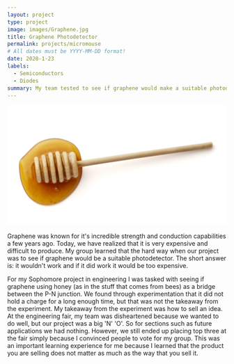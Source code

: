 ```yaml
---
layout: project
type: project
image: images/Graphene.jpg
title: Graphene Photodetector
permalink: projects/micromouse
# All dates must be YYYY-MM-DD format!
date: 2020-1-23
labels:
  - Semiconductors
  - Diodes
summary: My team tested to see if graphene would make a suitable photodetector.
---
```

<div class="ui small rounded images">
  <img class="ui image" src="../images/honey.jpg">
</div>

Graphene was known for it's incredible strength and conduction capabilities a few years ago. Today, we have realized that it is very expensive and difficult to produce. My group learned that the hard way when our project was to see if graphene would be a suitable photodetector. The short answer is: it wouldn't work and if it did work it would be too expensive. 

For my Sophomore project in engineering I was tasked with seeing if graphene using honey (as in the stuff that comes from bees) as a bridge between the P-N junction. We found through experimentation that it did not hold a charge for a long enough time, but that was not the takeaway from the experiment. My takeaway from the experiment was how to sell an idea. At the engineering fair, my team was disheartened because we wanted to do well, but our project was a big 'N' 'O'. So for sections such as future applications we had nothing. However, we still ended up placing top three at the fair simply because I convinced people to vote for my group. This was an important learning experience for me because I learned that the product you are selling does not matter as much as the way that you sell it. 




